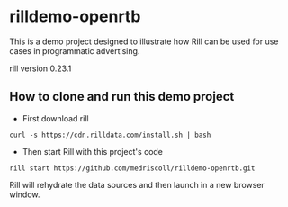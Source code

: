 # rilldemo-openrtb

This is a demo project designed to illustrate how Rill can be used for use cases in programmatic advertising.

rill version 0.23.1

## How to clone and run this demo project

* First download rill

```
curl -s https://cdn.rilldata.com/install.sh | bash
```

* Then start Rill with this project's code

```
rill start https://github.com/medriscoll/rilldemo-openrtb.git
```

Rill will rehydrate the data sources and then launch in a new browser window. 

